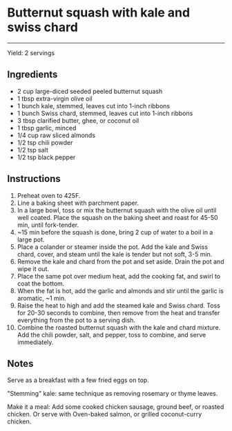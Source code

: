 # Butternut squash with kale and swiss chard
---
Yield: 2 servings

## Ingredients
- 2 cup large-diced seeded peeled butternut squash
- 1 tbsp extra-virgin olive oil
- 1 bunch kale, stemmed, leaves cut into 1-inch ribbons
- 1 bunch Swiss chard, stemmed, leaves cut into 1-inch ribbons
- 3 tbsp clarified butter, ghee, or coconut oil
- 1 tbsp garlic, minced
- 1/4 cup raw sliced almonds
- 1/2 tsp chili powder
- 1/2 tsp salt
- 1/2 tsp black pepper

## Instructions
1. Preheat oven to 425F.
2. Line a baking sheet with parchment paper.
3. In a large bowl, toss or mix the butternut squash with the olive oil until well coated. Place the squash on the baking sheet and roast for 45-50 min, until fork-tender.
4. ~15 min before the squash is done, bring 2 cup of water to a boil in a large pot.
5. Place a colander or steamer inside the pot. Add the kale and Swiss chard, cover, and steam until the kale is tender but not soft, 3-5 min.
6. Remove the kale and chard from the pot and set aside. Drain the pot and wipe it out.
7. Place the same pot over medium heat, add the cooking fat, and swirl to coat the bottom. 
8. When the fat is hot, add the garlic and almonds and stir until the garlic is aromatic, ~1 min.
9. Raise the heat to high and add the steamed kale and Swiss chard. Toss for 20-30 seconds to combine, then remove from the heat and transfer everything from the pot to a serving dish.
10. Combine the roasted butternut squash with the kale and chard mixture. Add the chili powder, salt, and pepper, toss to combine, and serve immediately.

## Notes

Serve as a breakfast with a few fried eggs on top.

"Stemming" kale: same technique as removing rosemary or thyme leaves.

Make it a meal: Add some cooked chicken sausage, ground beef, or roasted chicken. Or serve with Oven-baked salmon, or grilled coconut-curry chicken.
